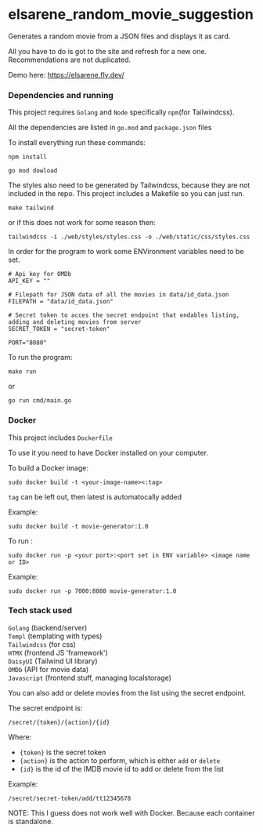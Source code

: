 # elsarene_random_movie_suggestion
Generates a random movie from a JSON files and displays it as card.

All you have to do is got to the site and refresh for a new one.
Recommendations are not duplicated.

Demo here:
https://elsarene.fly.dev/

### Dependencies and running

This project requires `Golang` and `Node` specifically `npm`(for Tailwindcss).

All the dependencies are listed in `go.mod` and `package.json` files

To install everything run these commands:

```
npm install
```
```
go mod dowload
```

The styles also need to be generated by Tailwindcss, because they are not included in the repo.
This project includes a Makefile so you can just run.

```
make tailwind
```
or if this does not work for some reason then:
```
tailwindcss -i ./web/styles/styles.css -o ./web/static/css/styles.css
```
In order for the program to work some ENVironment variables need to be set.

```
# Api key for OMDb
API_KEY = ""

# Filepath for JSON data of all the movies in data/id_data.json
FILEPATH = "data/id_data.json"

# Secret token to acces the secret endpoint that endables listing, adding and deleting movies from server
SECRET_TOKEN = "secret-token"

PORT="8080"
```

To run the program:
```
make run
```
or
```
go run cmd/main.go
```

### Docker

This project includes `Dockerfile`

To use it you need to have Docker installed on your computer.

To build a Docker image:
```
sudo docker build -t <your-image-name><:tag>
```
`tag` can be left out, then latest is automatocally added

Example:
```
sudo docker build -t movie-generator:1.0
````

To run :
```
sudo docker run -p <your port>:<port set in ENV variable> <image name or ID>
```
Example:
```
sudo docker run -p 7000:8080 movie-generator:1.0
```

### Tech stack used

`Golang` (backend/server)<br>
`Templ` (templating with types)<br>
`Tailwindcss` (for css)<br>
`HTMX` (frontend JS 'framework')<br>
`DaisyUI` (Tailwind UI library)<br>
`OMDb` (API for movie data)<br>
`Javascript` (frontend stuff, managing localstorage)

You can also add or delete movies from the list using the secret endpoint.

The secret endpoint is:
```
/secret/{token}/{action}/{id}
```

Where:
- `{token}` is the secret token
- `{action}` is the action to perform, which is either `add` or `delete`
- `{id}` is the id of the IMDB movie id to add or delete from the list

Example:

```
/secret/secret-token/add/tt12345678
```

NOTE: This I guess does not work well with Docker. Because each container is standalone.
